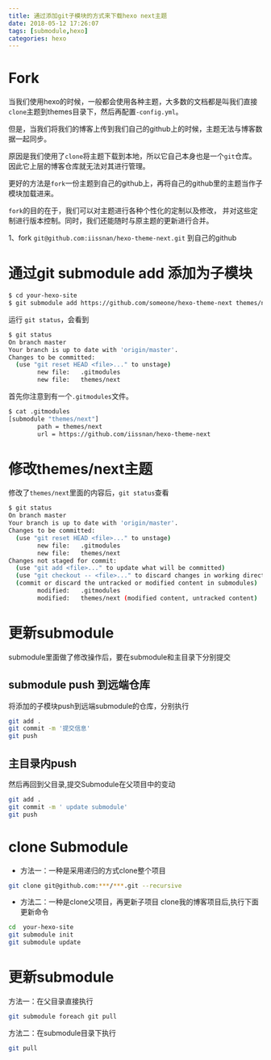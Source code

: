 ```yaml
---
title: 通过添加git子模块的方式来下载hexo next主题
date: 2018-05-12 17:26:07
tags: [submodule,hexo]
categories: hexo
---
```

# Fork
当我们使用hexo的时候，一般都会使用各种主题，大多数的文档都是叫我们直接`clone`主题到themes目录下，然后再配置`-config.yml`。

但是，当我们将我们的博客上传到我们自己的github上的时候，主题无法与博客数据一起同步。

原因是我们使用了`clone`将主题下载到本地，所以它自己本身也是一个`git`仓库。
因此它上层的博客仓库就无法对其进行管理。

更好的方法是`fork`一份主题到自己的github上，再将自己的github里的主题当作子模块加载进来。

`fork`的目的在于，我们可以对主题进行各种个性化的定制以及修改，
并对这些定制进行版本控制。同时，我们还能随时与原主题的更新进行合并。

1、fork `git@github.com:iissnan/hexo-theme-next.git` 到自己的github

# 通过git submodule add 添加为子模块

```bash
$ cd your-hexo-site
$ git submodule add https://github.com/someone/hexo-theme-next themes/next
```

运行 `git status`，会看到
```bash
$ git status
On branch master
Your branch is up to date with 'origin/master'.
Changes to be committed:
  (use "git reset HEAD <file>..." to unstage)
        new file:   .gitmodules
        new file:   themes/next
```

首先你注意到有一个`.gitmodules`文件。
```bash
$ cat .gitmodules
[submodule "themes/next"]
        path = themes/next
        url = https://github.com/iissnan/hexo-theme-next
```


# 修改themes/next主题
修改了`themes/next`里面的内容后，`git status`查看
```bash
$ git status
On branch master
Your branch is up to date with 'origin/master'.
Changes to be committed:
  (use "git reset HEAD <file>..." to unstage)
        new file:   .gitmodules
        new file:   themes/next
Changes not staged for commit:
  (use "git add <file>..." to update what will be committed)
  (use "git checkout -- <file>..." to discard changes in working directory)
  (commit or discard the untracked or modified content in submodules)
        modified:   .gitmodules
        modified:   themes/next (modified content, untracked content)
```

# 更新submodule
submodule里面做了修改操作后，要在submodule和主目录下分别提交

## submodule push 到远端仓库
将添加的子模块push到远端submodule的仓库，分别执行
```bash
git add .
git commit -m '提交信息'
git push
```
## 主目录内push
然后再回到父目录,提交Submodule在父项目中的变动
```bash
git add .
git commit -m ' update submodule'
git push
```

# clone Submodule
* 方法一：一种是采用递归的方式clone整个项目
```bash
git clone git@github.com:***/***.git --recursive
```

* 方法二：一种是clone父项目，再更新子项目
clone我的博客项目后,执行下面更新命令
```bash
cd  your-hexo-site
git submodule init
git submodule update
```

# 更新submodule
方法一：在父目录直接执行
```bash
git submodule foreach git pull
```

方法二：在submodule目录下执行
```bash
git pull
```
